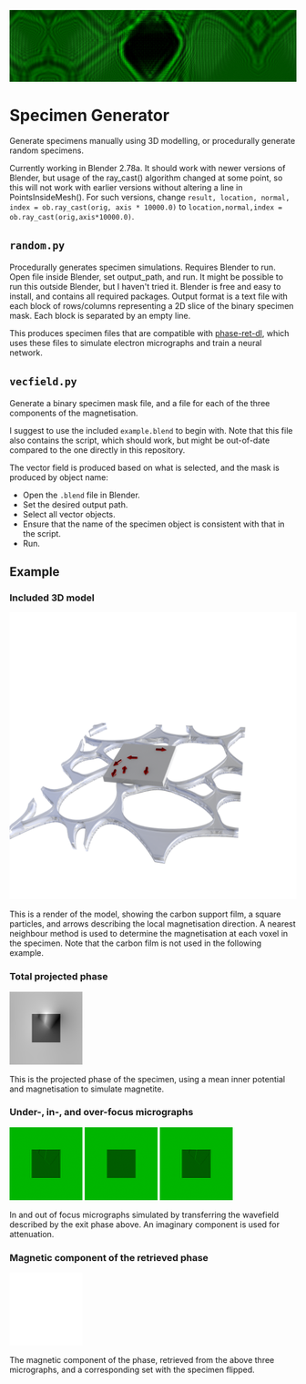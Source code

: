 
![banner](banner.jpg)

# Specimen Generator

Generate specimens manually using 3D modelling, or procedurally generate random specimens.

Currently working in Blender 2.78a. It should work with newer versions of Blender, but usage of the ray_cast() algorithm changed at some point, so this will not work with earlier versions without altering a line in PointsInsideMesh(). For such versions, change `result, location, normal, index = ob.ray_cast(orig, axis * 10000.0)` to `location,normal,index = ob.ray_cast(orig,axis*10000.0)`.

## `random.py`

Procedurally generates specimen simulations. Requires Blender to run. Open file inside Blender, set output_path, and run. It might be possible to run this outside Blender, but I haven't tried it. Blender is free and easy to install, and contains all required packages. Output format is a text file with each block of rows/columns representing a 2D slice of the binary specimen mask. Each block is separated by an empty line. 

This produces specimen files that are compatible with [phase-ret-dl](https://github.com/zac-k/phase-ret-dl), which uses these files to simulate electron micrographs and train a neural network.

## `vecfield.py`

Generate a binary specimen mask file, and a file for each of the three components of the magnetisation.

I suggest to use the included `example.blend` to begin with. Note that this file also contains the script, which should work, but might be out-of-date compared to the one directly in this repository.

The vector field is produced based on what is selected, and the mask is produced by object name:
* Open the `.blend` file in Blender. 
* Set the desired output path. 
* Select all vector objects. 
* Ensure that the name of the specimen object is consistent with that in the script. 
* Run.

## Example

### Included 3D model

![example](example.png)

This is a render of the model, showing the carbon support film, a square particles, and arrows describing the local magnetisation direction. A nearest neighbour method is used to determine the magnetisation at each voxel in the specimen. Note that the carbon film is not used in the following example.

### Total projected phase
![projected phase](total_projected_phase.png)

This is the projected phase of the specimen, using a mean inner potential and magnetisation to simulate magnetite.

### Under-, in-, and over-focus micrographs
![under](over.png)
![in](in.png)
![over](over.png)

In and out of focus micrographs simulated by transferring the wavefield described by the exit phase above. An imaginary component is used for attenuation. 

### Magnetic component of the retrieved phase

![retrieved magnetic phase](retrieved_magnetic_phase.png)

The magnetic component of the phase, retrieved from the above three micrographs, and a corresponding set with the specimen flipped.